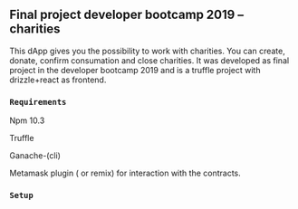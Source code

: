 Final project developer bootcamp 2019 – charities
-------------------------------------------------

This dApp gives you the possibility to work with charities. You can create,
donate, confirm consumation and close charities. It was developed as final
project in the developer bootcamp 2019 and is a truffle project with
drizzle+react as frontend.

### `Requirements`

Npm 10.3

Truffle

Ganache-(cli)

Metamask plugin ( or remix) for interaction with the contracts.

### `Setup`
